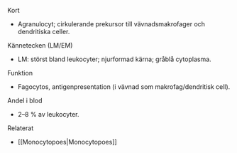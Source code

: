 Kort
- Agranulocyt; cirkulerande prekursor till vävnadsmakrofager och dendritiska celler.

Kännetecken (LM/EM)
- LM: störst bland leukocyter; njurformad kärna; gråblå cytoplasma.

Funktion
- Fagocytos, antigenpresentation (i vävnad som makrofag/dendritisk cell).

Andel i blod
- 2–8 % av leukocyter.

Relaterat
- [[Monocytopoes|Monocytopoes]]
